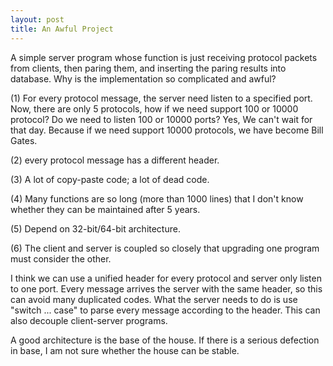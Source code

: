 ```yaml
---
layout: post
title: An Awful Project
---
```

A simple server program whose function is just receiving protocol packets from clients, then paring them, and inserting the paring results into database. Why is the implementation so complicated and awful?  

(1) For every protocol message, the server need listen to a specified port. Now, there are only 5 protocols, how if we need support 100 or 10000 protocol? Do we need to listen 100 or 10000 ports? Yes, We can't wait for that day. Because if we need support 10000 protocols, we have become Bill Gates.  

(2) every protocol message has a different header.  

(3) A lot of copy-paste code; a lot of dead code.

(4) Many functions are so long (more than 1000 lines) that I don't know whether they can be maintained after 5 years. 

(5) Depend on 32-bit/64-bit architecture. 

(6) The client and server is coupled so closely that upgrading one program must consider the other. 

I think we can use a unified header for every protocol and server only listen to one port. Every message arrives the server with the same header, so this can avoid many duplicated codes. What the server needs to do is use "switch ... case" to parse every message according to the header. This can also decouple client-server programs.

A good architecture is the base of the house. If there is a serious defection in base, I am not sure whether the house can be stable.
